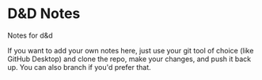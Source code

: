 # D&D Notes
Notes for d&amp;d

If you want to add your own notes here, just use your git tool of choice (like GitHub Desktop) and clone the repo, make your changes, and push it back up. You can also branch if you'd prefer that.
